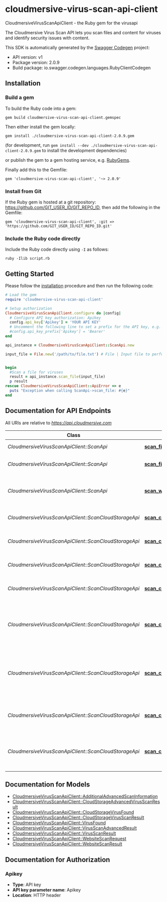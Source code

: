 # cloudmersive-virus-scan-api-client

CloudmersiveVirusScanApiClient - the Ruby gem for the virusapi

The Cloudmersive Virus Scan API lets you scan files and content for viruses and identify security issues with content.

This SDK is automatically generated by the [Swagger Codegen](https://github.com/swagger-api/swagger-codegen) project:

- API version: v1
- Package version: 2.0.9
- Build package: io.swagger.codegen.languages.RubyClientCodegen

## Installation

### Build a gem

To build the Ruby code into a gem:

```shell
gem build cloudmersive-virus-scan-api-client.gemspec
```

Then either install the gem locally:

```shell
gem install ./cloudmersive-virus-scan-api-client-2.0.9.gem
```
(for development, run `gem install --dev ./cloudmersive-virus-scan-api-client-2.0.9.gem` to install the development dependencies)

or publish the gem to a gem hosting service, e.g. [RubyGems](https://rubygems.org/).

Finally add this to the Gemfile:

    gem 'cloudmersive-virus-scan-api-client', '~> 2.0.9'

### Install from Git

If the Ruby gem is hosted at a git repository: https://github.com/GIT_USER_ID/GIT_REPO_ID, then add the following in the Gemfile:

    gem 'cloudmersive-virus-scan-api-client', :git => 'https://github.com/GIT_USER_ID/GIT_REPO_ID.git'

### Include the Ruby code directly

Include the Ruby code directly using `-I` as follows:

```shell
ruby -Ilib script.rb
```

## Getting Started

Please follow the [installation](#installation) procedure and then run the following code:
```ruby
# Load the gem
require 'cloudmersive-virus-scan-api-client'

# Setup authorization
CloudmersiveVirusScanApiClient.configure do |config|
  # Configure API key authorization: Apikey
  config.api_key['Apikey'] = 'YOUR API KEY'
  # Uncomment the following line to set a prefix for the API key, e.g. 'Bearer' (defaults to nil)
  #config.api_key_prefix['Apikey'] = 'Bearer'
end

api_instance = CloudmersiveVirusScanApiClient::ScanApi.new

input_file = File.new('/path/to/file.txt') # File | Input file to perform the operation on.


begin
  #Scan a file for viruses
  result = api_instance.scan_file(input_file)
  p result
rescue CloudmersiveVirusScanApiClient::ApiError => e
  puts "Exception when calling ScanApi->scan_file: #{e}"
end

```

## Documentation for API Endpoints

All URIs are relative to *https://api.cloudmersive.com*

Class | Method | HTTP request | Description
------------ | ------------- | ------------- | -------------
*CloudmersiveVirusScanApiClient::ScanApi* | [**scan_file**](docs/ScanApi.md#scan_file) | **POST** /virus/scan/file | Scan a file for viruses
*CloudmersiveVirusScanApiClient::ScanApi* | [**scan_file_advanced**](docs/ScanApi.md#scan_file_advanced) | **POST** /virus/scan/file/advanced | Advanced Scan a file for viruses
*CloudmersiveVirusScanApiClient::ScanApi* | [**scan_website**](docs/ScanApi.md#scan_website) | **POST** /virus/scan/website | Scan a website for malicious content and threats
*CloudmersiveVirusScanApiClient::ScanCloudStorageApi* | [**scan_cloud_storage_scan_aws_s3_file**](docs/ScanCloudStorageApi.md#scan_cloud_storage_scan_aws_s3_file) | **POST** /virus/scan/cloud-storage/aws-s3/single | Scan an AWS S3 file for viruses
*CloudmersiveVirusScanApiClient::ScanCloudStorageApi* | [**scan_cloud_storage_scan_aws_s3_file_advanced**](docs/ScanCloudStorageApi.md#scan_cloud_storage_scan_aws_s3_file_advanced) | **POST** /virus/scan/cloud-storage/aws-s3/single/advanced | Advanced Scan an AWS S3 file for viruses
*CloudmersiveVirusScanApiClient::ScanCloudStorageApi* | [**scan_cloud_storage_scan_azure_blob**](docs/ScanCloudStorageApi.md#scan_cloud_storage_scan_azure_blob) | **POST** /virus/scan/cloud-storage/azure-blob/single | Scan an Azure Blob for viruses
*CloudmersiveVirusScanApiClient::ScanCloudStorageApi* | [**scan_cloud_storage_scan_azure_blob_advanced**](docs/ScanCloudStorageApi.md#scan_cloud_storage_scan_azure_blob_advanced) | **POST** /virus/scan/cloud-storage/azure-blob/single/advanced | Advanced Scan an Azure Blob for viruses
*CloudmersiveVirusScanApiClient::ScanCloudStorageApi* | [**scan_cloud_storage_scan_gcp_storage_file**](docs/ScanCloudStorageApi.md#scan_cloud_storage_scan_gcp_storage_file) | **POST** /virus/scan/cloud-storage/gcp-storage/single | Scan an Google Cloud Platform (GCP) Storage file for viruses
*CloudmersiveVirusScanApiClient::ScanCloudStorageApi* | [**scan_cloud_storage_scan_gcp_storage_file_advanced**](docs/ScanCloudStorageApi.md#scan_cloud_storage_scan_gcp_storage_file_advanced) | **POST** /virus/scan/cloud-storage/gcp-storage/single/advanced | Advanced Scan an Google Cloud Platform (GCP) Storage file for viruses
*CloudmersiveVirusScanApiClient::ScanCloudStorageApi* | [**scan_cloud_storage_scan_share_point_online_file**](docs/ScanCloudStorageApi.md#scan_cloud_storage_scan_share_point_online_file) | **POST** /virus/scan/cloud-storage/sharepoint-online/site/single | Virus Scan a file in a SharePoint Online Site Drive
*CloudmersiveVirusScanApiClient::ScanCloudStorageApi* | [**scan_cloud_storage_scan_share_point_online_file_advanced**](docs/ScanCloudStorageApi.md#scan_cloud_storage_scan_share_point_online_file_advanced) | **POST** /virus/scan/cloud-storage/sharepoint-online/site/advanced | Advanced Virus Scan a file in a SharePoint Online Site Drive


## Documentation for Models

 - [CloudmersiveVirusScanApiClient::AdditionalAdvancedScanInformation](docs/AdditionalAdvancedScanInformation.md)
 - [CloudmersiveVirusScanApiClient::CloudStorageAdvancedVirusScanResult](docs/CloudStorageAdvancedVirusScanResult.md)
 - [CloudmersiveVirusScanApiClient::CloudStorageVirusFound](docs/CloudStorageVirusFound.md)
 - [CloudmersiveVirusScanApiClient::CloudStorageVirusScanResult](docs/CloudStorageVirusScanResult.md)
 - [CloudmersiveVirusScanApiClient::VirusFound](docs/VirusFound.md)
 - [CloudmersiveVirusScanApiClient::VirusScanAdvancedResult](docs/VirusScanAdvancedResult.md)
 - [CloudmersiveVirusScanApiClient::VirusScanResult](docs/VirusScanResult.md)
 - [CloudmersiveVirusScanApiClient::WebsiteScanRequest](docs/WebsiteScanRequest.md)
 - [CloudmersiveVirusScanApiClient::WebsiteScanResult](docs/WebsiteScanResult.md)


## Documentation for Authorization


### Apikey

- **Type**: API key
- **API key parameter name**: Apikey
- **Location**: HTTP header


